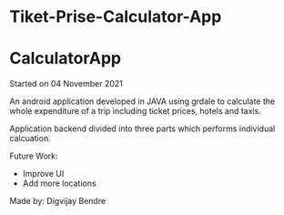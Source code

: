 # Tiket-Prise-Calculator-App
# CalculatorApp
Started on 04 November 2021

An android application developed in JAVA using grdale to calculate the whole expenditure of a trip including ticket prices, hotels and taxis.

Application backend divided into three parts which performs individual calcuation. 

Future Work:
- Improve UI
- Add more locations

Made by:
Digvijay Bendre
